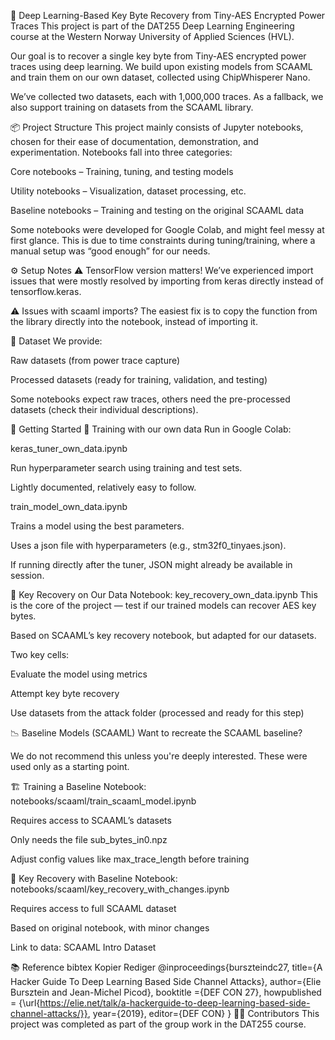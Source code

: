 🔐 Deep Learning-Based Key Byte Recovery from Tiny-AES Encrypted Power Traces
This project is part of the DAT255 Deep Learning Engineering course at the Western Norway University of Applied Sciences (HVL).

Our goal is to recover a single key byte from Tiny-AES encrypted power traces using deep learning. We build upon existing models from SCAAML and train them on our own dataset, collected using ChipWhisperer Nano.

We’ve collected two datasets, each with 1,000,000 traces. As a fallback, we also support training on datasets from the SCAAML library.

📦 Project Structure
This project mainly consists of Jupyter notebooks, chosen for their ease of documentation, demonstration, and experimentation. Notebooks fall into three categories:

Core notebooks – Training, tuning, and testing models

Utility notebooks – Visualization, dataset processing, etc.

Baseline notebooks – Training and testing on the original SCAAML data

Some notebooks were developed for Google Colab, and might feel messy at first glance. This is due to time constraints during tuning/training, where a manual setup was “good enough” for our needs.

⚙️ Setup Notes
⚠️ TensorFlow version matters!
We’ve experienced import issues that were mostly resolved by importing from keras directly instead of tensorflow.keras.

⚠️ Issues with scaaml imports?
The easiest fix is to copy the function from the library directly into the notebook, instead of importing it.

📁 Dataset
We provide:

Raw datasets (from power trace capture)

Processed datasets (ready for training, validation, and testing)

Some notebooks expect raw traces, others need the pre-processed datasets (check their individual descriptions).

🚀 Getting Started
🔧 Training with our own data
Run in Google Colab:

keras_tuner_own_data.ipynb

Run hyperparameter search using training and test sets.

Lightly documented, relatively easy to follow.

train_model_own_data.ipynb

Trains a model using the best parameters.

Uses a json file with hyperparameters (e.g., stm32f0_tinyaes.json).

If running directly after the tuner, JSON might already be available in session.

🧠 Key Recovery on Our Data
Notebook: key_recovery_own_data.ipynb
This is the core of the project — test if our trained models can recover AES key bytes.

Based on SCAAML’s key recovery notebook, but adapted for our datasets.

Two key cells:

Evaluate the model using metrics

Attempt key byte recovery

Use datasets from the attack folder (processed and ready for this step)

📉 Baseline Models (SCAAML)
Want to recreate the SCAAML baseline?

We do not recommend this unless you're deeply interested. These were used only as a starting point.

🏗️ Training a Baseline
Notebook: notebooks/scaaml/train_scaaml_model.ipynb

Requires access to SCAAML’s datasets

Only needs the file sub_bytes_in0.npz

Adjust config values like max_trace_length before training

🔑 Key Recovery with Baseline
Notebook: notebooks/scaaml/key_recovery_with_changes.ipynb

Requires access to full SCAAML dataset

Based on original notebook, with minor changes

Link to data: SCAAML Intro Dataset

📚 Reference
bibtex
Kopier
Rediger
@inproceedings{burszteindc27,
  title={A Hacker Guide To Deep Learning Based Side Channel Attacks},
  author={Elie Bursztein and Jean-Michel Picod},
  booktitle ={DEF CON 27},
  howpublished = {\url{https://elie.net/talk/a-hackerguide-to-deep-learning-based-side-channel-attacks/}},
  year={2019},
  editor={DEF CON}
}
🙋‍♂️ Contributors
This project was completed as part of the group work in the DAT255 course.

